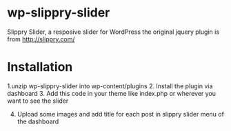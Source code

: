 wp-slippry-slider
=================

Slippry Slider, a resposive slider for WordPress
the original jquery plugin is from
http://slippry.com/

Installation
===========
1.unzip wp-slippry-slider into wp-content/plugins
2. Install the plugin via dashboard
3. Add this code in your theme like index.php or wherever you want to see the slider
<?php
if(function_exists(cbwps_slider))
cbwps_slider();
?>
4. Upload some images and add title for each post in slippry slider menu of the dashboard
